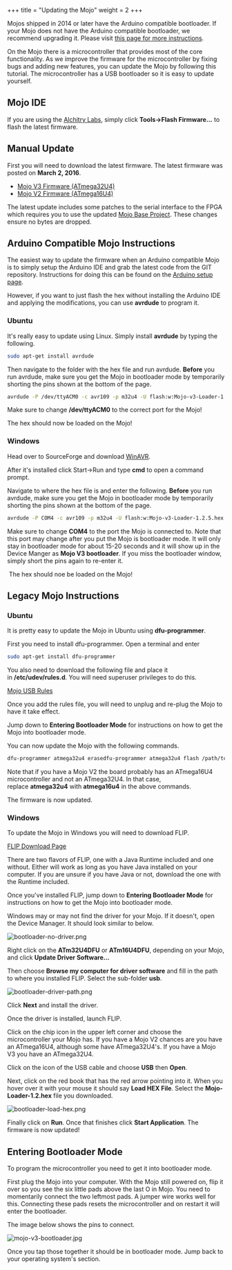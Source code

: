 +++
title = "Updating the Mojo"
weight = 2
+++

Mojos shipped in 2014 or later have the Arduino compatible bootloader. If your Mojo does not have the Arduino compatible bootloader, we recommend upgrading it. Please visit [this page for more instructions](@/tutorials/mojo/mojo-bootloader.md).

On the Mojo there is a microcontroller that provides most of the core functionality. As we improve the firmware for the microcontroller by fixing bugs and adding new features, you can update the Mojo by following this tutorial. The microcontroller has a USB bootloader so it is easy to update yourself.

## Mojo IDE

If you are using the [Alchitry Labs](@/alchitry-labs.md), simply click **Tools->Flash Firmware...** to flash the latest firmware.

## Manual Update

First you will need to download the latest firmware. The latest firmware was posted on **March 2, 2016**.

- [Mojo V3 Firmware (ATmega32U4)](http://cdn.embeddedmicro.com/mojo-loader/Mojo-v3-Loader-1.2.6.hex)
- [Mojo V2 Firmware (ATmega16U4)](http://cdn.embeddedmicro.com/mojo-loader/Mojo-v2-Loader-1.2.6.hex)

The latest update includes some patches to the serial interface to the FPGA which requires you to use the updated [Mojo Base Project](https://github.com/embmicro/mojo-base-project/archive/master.zip). These changes ensure no bytes are dropped.

## Arduino Compatible Mojo Instructions

The easiest way to update the firmware when an Arduino compatible Mojo is to simply setup the Arduino IDE and grab the latest code from the GIT repository. Instructions for doing this can be found on the [Arduino setup page](@/tutorials/mojo/arduino-setup.md).

However, if you want to just flash the hex without installing the Arduino IDE and applying the modifications, you can use **avrdude** to program it.

### Ubuntu

It's really easy to update using Linux. Simply install **avrdude** by typing the following.

```bash
sudo apt-get install avrdude
```

Then navigate to the folder with the hex file and run avrdude. **Before** you run avrdude, make sure you get the Mojo in bootloader mode by temporarily shorting the pins shown at the bottom of the page.

```bash
avrdude -P /dev/ttyACM0 -c avr109 -p m32u4 -U flash:w:Mojo-v3-Loader-1.2.5.hex
```

Make sure to change **/dev/ttyACM0** to the correct port for the Mojo!

The hex should now be loaded on the Mojo!

### Windows

Head over to SourceForge and download [WinAVR](http://sourceforge.net/projects/winavr/).

After it's installed click Start->Run and type **cmd** to open a command prompt.

Navigate to where the hex file is and enter the following. **Before** you run avrdude, make sure you get the Mojo in bootloader mode by temporarily shorting the pins shown at the bottom of the page.

```bash
avrdude -P COM4 -c avr109 -p m32u4 -U flash:w:Mojo-v3-Loader-1.2.5.hex
```

Make sure to change **COM4** to the port the Mojo is connected to. Note that this port may change after you put the Mojo is bootloader mode. It will only stay in bootloader mode for about 15-20 seconds and it will show up in the Device Manger as **Mojo V3 bootloader**. If you miss the bootloader window, simply short the pins again to re-enter it.

 The hex should noe be loaded on the Mojo!

## Legacy Mojo Instructions

### Ubuntu

It is pretty easy to update the Mojo in Ubuntu using **dfu-programmer**.

First you need to install dfu-programmer. Open a terminal and enter

```bash
sudo apt-get install dfu-programmer
```

You also need to download the following file and place it in **/etc/udev/rules.d**. You will need superuser privileges to do this.

[Mojo USB Rules](http://cdn.embeddedmicro.com/mojo/99-mojo.rules)

Once you add the rules file, you will need to unplug and re-plug the Mojo to have it take effect. 

Jump down to **Entering Bootloader Mode** for instructions on how to get the Mojo into bootloader mode.

You can now update the Mojo with the following commands.

```bash
dfu-programmer atmega32u4 erasedfu-programmer atmega32u4 flash /path/to/hex/file/Mojo-Loader-1.2.5.hexdfu-programmer atmega32u4 start
```

Note that if you have a Mojo V2 the board probably has an ATmega16U4 microcontroller and not an ATmega32U4. In that case, replace **atmega32u4** with **atmega16u4** in the above commands.

The firmware is now updated.

### Windows

To update the Mojo in Windows you will need to download FLIP.

[FLIP Download Page](https://www.microchip.com/en-us/development-tool/flip)

There are two flavors of FLIP, one with a Java Runtime included and one without. Either will work as long as you have Java installed on your computer. If you are unsure if you have Java or not, download the one with the Runtime included.

Once you've installed FLIP, jump down to **Entering Bootloader Mode** for instructions on how to get the Mojo into bootloader mode.

Windows may or may not find the driver for your Mojo. If it doesn't, open the Device Manager. It should look similar to below.

![bootloader-no-driver.png](https://cdn.alchitry.com/mojo/bootloader-no-driver.png)

Right click on the **ATm32U4DFU** or **ATm16U4DFU**, depending on your Mojo, and click **Update Driver Software...** 

Then choose **Browse my computer for driver software** and fill in the path to where you installed FLIP. Select the sub-folder **usb**.

![bootloader-driver-path.png](https://cdn.alchitry.com/mojo/bootloader-driver-path.png)

Click **Next** and install the driver.

Once the driver is installed, launch FLIP.

Click on the chip icon in the upper left corner and choose the microcontroller your Mojo has. If you have a Mojo V2 chances are you have an ATmega16U4, although some have ATmega32U4's. If you have a Mojo V3 you have an ATmega32U4.

Click on the icon of the USB cable and choose **USB** then **Open**.

Next, click on the red book that has the red arrow pointing into it. When you hover over it with your mouse it should say **Load HEX File**. Select the **Mojo-Loader-1.2.hex** file you downloaded.

![bootloader-load-hex.png](https://cdn.alchitry.com/mojo/bootloader-load-hex.png)

Finally click on **Run**. Once that finishes click **Start Application**. The firmware is now updated!

## Entering Bootloader Mode

To program the microcontroller you need to get it into bootloader mode.

First plug the Mojo into your computer. With the Mojo still powered on, flip it over so you see the six little pads above the last O in Mojo. You need to momentarily connect the two leftmost pads. A jumper wire works well for this. Connecting these pads resets the microcontroller and on restart it will enter the bootloader.

The image below shows the pins to connect.

![mojo-v3-bootloader.jpg](https://cdn.alchitry.com/mojo/mojo-v3-bootloader.jpg)

Once you tap those together it should be in bootloader mode. Jump back to your operating system's section.